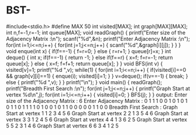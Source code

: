 # BST-



#include<stdio.h>
#define MAX 50
int visited[MAX];
int graph[MAX][MAX];
int n,f=-1,r=-1;
int queue[MAX];
void readGraph()
{
    printf("Enter size of the Adjacency Matrix :\n");
    scanf("%d",&n);
    printf("Enter Adjacency Matrix :\n");
    for(int i=1;i<=n;i++)
    {
        for(int j=1;j<=n;j++)
        {
            scanf("%d",&graph[i][j]);
        }
    }
}
void enque(int x)
{
    if(f==-1)
    {
        f=r=0;
    }
    else
    {
        r=r+1;
    }
    queue[r]=x;
}
int deque()
{
    int x;
    if(f==-1)
    {
        return -1;
    }
    else if(f==r)
    {
        x=f;
        f=r=-1;
        return queue[x];
    }
    else
    {
        x=f;
        f=f+1;
        return queue[x];
    }
}
void BFS(int v)
{
    visited[v]=1;
    printf("%d ",v);
    while(1)
    {
        for(int i=1;i<=n;i++)
        {
            if(visited[i]==0 && graph[v][i]==1)
            {
                enque(i);
                visited[i]=1;
            }
        }
        v=deque();
        if(v==-1)
        {
            break;
        }
        else
        {
            printf("%d ",v);
        }
    }
    printf("\n");
}
void main()
{
    readGraph();
    printf("Breadth First Search :\n");
    for(int j=1;j<=n;j++)
    {
        printf("Graph Start at vertex %d\n",j);
        for(int i=1;i<=n;i++)
        {
            visited[i]=0;
        }
        BFS(j);
    }
}
output:
Enter size of the Adjacency Matrix :
6
Enter Adjacency Matrix :
0
1
1
1
0
0
1
0
1
0
1
0
1
1
0
1
1
1
1
0
1
0
0
1
0
1
1
0
0
0
0
0
1
1
0
0
Breadth First Search :
Graph Start at vertex 1
1 2 3 4 5 6 
Graph Start at vertex 2
2 1 3 5 4 6 
Graph Start at vertex 3
3 1 2 4 5 6 
Graph Start at vertex 4
4 1 3 6 2 5 
Graph Start at vertex 5
5 2 3 1 4 6 
Graph Start at vertex 6
6 3 4 1 2 5 

